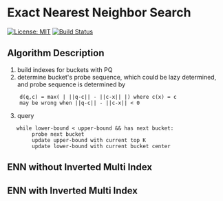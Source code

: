 Exact Nearest Neighbor Search
=============================
[![License: MIT](https://img.shields.io/badge/License-MIT-yellow.svg)](https://opensource.org/licenses/MIT) [![Build Status](https://travis-ci.org/xinyandai/exactNNS.svg?branch=master)](https://travis-ci.org/xinyandai/exactNNS)


## Algorithm Description
1. build indexes for buckets with PQ
2. determine bucket's probe sequence, which could be lazy determined, and probe sequence is determined by
```
    d(q,c) = max( | ||q-c|| - ||c-x|| |) where c(x) = c
    may be wrong when ||q-c|| - ||c-x|| < 0
```
3. query
```
   while lower-bound < upper-bound && has next bucket:
        probe next bucket
        update upper-bound with current top K
        update lower-bound with current bucket center
```

## ENN without Inverted Multi Index
## ENN with Inverted Multi Index
